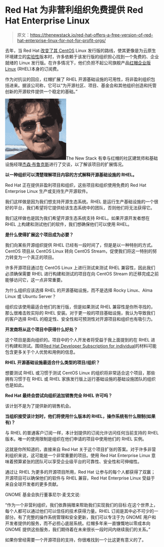 # Red Hat 为非营利组织免费提供 Red Hat Enterprise Linux

> 原文：<https://thenewstack.io/red-hat-offers-a-free-version-of-red-hat-enterprise-linux-for-not-for-profit-orgs/>

去年，当 Red Hat [改变了其 CentOS](https://thenewstack.io/wherefore-art-thou-centos-rocky-linux-cloudlinux-and-centos-stream/) Linux 发行版的路线，使其更像是为云原生环境建立的[实验性](https://thenewstack.io/back-to-the-future-a-look-at-centos-streams/)版本时，许多依赖于该发行版的组织担心找到一个免费的、企业就绪的 Linux 发行版。在许多情况下，他们负担不起公司旗舰产品[红帽企业版 Linux](https://www.openshift.com/try?utm_content=inline-mention) (RHEL)本身的订阅费。

作为对抗议的回应，红帽扩展了 RHEL 开源基础设施的可用性，将非盈利组织包括进来。据该公司称，它可以“为开源社区、项目、基金会和其他组织创造和托管创新的开源软件提供一个稳定的基础。”

[![](img/db2faf446dc0a0ed9661629dc903485b.png)](https://www.linkedin.com/in/jason-brooks-3090342/)The New Stack 有幸与红帽的社区建筑师和基础设施经理[杰森·布鲁克斯](https://www.linkedin.com/in/jason-brooks-3090342/)进行了交谈，以了解该项目的扩展情况。

**以一种组织可以清楚理解项目内容的方式解释开源基础设施的 RHEL。**

Red Hat 正在提供非盈利项目和组织，这些项目和组织使用免费的 Red Hat Enterprise Linux 生产或支持生产开源软件。

我们这样做是因为我们想支持开源生态系统。RHEL 是运行生产基础设施的一个很好的平台，我们希望将它提供给该生态系统中的团队，否则他们将无法获得它。

我们这样做也是因为我们希望开源生态系统支持 RHEL。如果开源开发者想在 RHEL 上构建和测试他们的软件，我们想确保他们可以使用 RHEL。

**是什么使得扩展这个项目成为必要？**

我们向某些开源组织提供 RHEL 已经有一段时间了，但是是以一种特别的方式。CentOS 项目从 CentOS Linux 转向 CentOS Stream，促使我们将这一特别的努力转变为一个真正的项目。

许多开源项目通过在 CentOS Linux 上进行测试来测试 RHEL 兼容性，因此我们必须确保需要 RHEL 进行构建和测试的项目在向 CentOS Stream 的迁移完成之前能够访问它，这一点非常重要。

为什么组织应该选择 RHEL 的开源基础设施，而不是选择 Rocky Linux、Alma Linux 或 Ubuntu Server？

组织应该使用最适合他们的发行版，但是如果测试 RHEL 兼容性是你所寻找的，那么很难击败实际的 RHEL 安装。对于更一般的项目基础设施，我认为导致我们的客户选择 RHEL 的稳定性、安全性和可预测性对开源项目和组织也有吸引力。

**开发商将从这个项目中获得什么好处？**

这个项目是面向组织的。项目中的个人开发者将受益于我上面提到的在 RHEL 进行构建和测试。围绕[Red Hat Developer Subscription for individual](https://developers.redhat.com/articles/faqs-no-cost-red-hat-enterprise-linux)的材料可能包含更多关于个人优势和用例的信息。

**RHEL 开源基础设施最适合什么类型的项目/组织？**

想要测试 RHEL 或习惯于测试 CentOS Linux 的组织将非常适合这个项目，那些拥有习惯于在 RHEL 或 RHEL 家族发行版上运行基础设施的基础设施团队的组织也是如此。

**Red Hat 最终会尝试向组织追加销售完全 RHEL 许可吗？**

该计划不是为了提供新的销售机会。

**当组织接受该计划时，他们将使用什么版本的 RHEL，操作系统有什么限制(如果有)？**

与 RHEL 的普通客户订阅一样，本计划提供的订阅允许访问任何当前支持的 RHEL 版本。唯一的使用限制是组织在他们申请的项目中使用他们的 RHEL 实例。

这就是你所知道的，直接来自 Red Hat 关于这个项目扩张的答案。对于许多非营利组织来说，这可能是一个非常重要的项目。使用 Red Hat Enterprise Linux 意味着预算紧张的团队可以享受企业级平台的可靠性、安全性和可伸缩性。

通过让 RHEL 为更多的开源项目所用，Red Hat 让参与的每个人都获得了双赢；开源项目可以确保他们的软件与 RHEL 兼容，Red Hat Enterprise Linux 受益于来自全球开发者的更多贡献。

GNOME 基金会执行董事尼尔·麦戈文说:

“作为一个非营利组织，我们依靠捐赠来帮助我们实现我们的目标:在这个世界上，每个人都可以通过他们可以信任的技术获得力量。RHEL 订阅是其中必不可少的一部分。有了完整的操作系统管理和安全更新，我们可以专注于为 GNOME 用户和开发者提供的服务，而不必担心底层系统。红帽多年来一直慷慨地以零成本向 GNOME 提供这些服务，我们期待着在未来很长一段时间内继续我们的关系。”

如果你曾经需要一个开源项目的支持，你很难找到一个比这更有意义的了。

<svg xmlns:xlink="http://www.w3.org/1999/xlink" viewBox="0 0 68 31" version="1.1"><title>Group</title> <desc>Created with Sketch.</desc></svg>